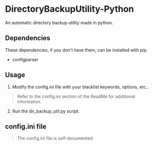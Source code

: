 # DirectoryBackupUtility-Python
An automatic directory backup utility made in python.

## Dependencies
These dependencies, if you don't have them, can be installed with pip.
- configparser

## Usage
1) Modify the config.ini file with your blacklist keywords, options, etc...
> Refer to the config.ini section of the ReadMe for additional information.
2) Run the dir_backup_util.py script.

## config.ini file
> The config.ini file is self-documented.
